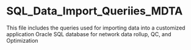 # SQL_Data_Import_Queriies_MDTA
This file includes the queries used for importing data into a customized application Oracle SQL database for network data rollup, QC, and Optimization
